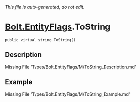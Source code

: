 *This file is auto-generated, do not edit.*

# [Bolt.EntityFlags](Types/Bolt.EntityFlags.md).ToString
`public virtual string ToString()`
## Description
Missing File 'Types/Bolt.EntityFlags/M/ToString_Description.md'
## Example
Missing File 'Types/Bolt.EntityFlags/M/ToString_Example.md'
